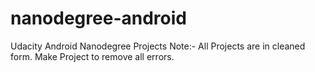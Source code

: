 # nanodegree-android
Udacity Android Nanodegree Projects
Note:- All Projects are in cleaned form. Make Project to remove all errors.

